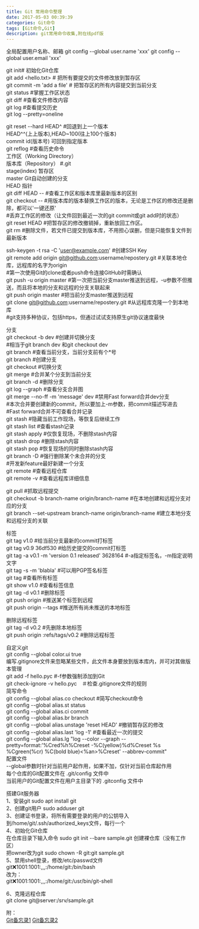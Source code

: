 ```yaml
---
title: Git 常用命令整理
date: 2017-05-03 00:39:39
categories: Git命令
tags: [Git命令,Git]
description: git常用命令收集,附在线pdf版
---
```


全局配置用户名称、邮箱
git config --global user.name 'xxx'
git config --global user.email 'xxx'

git init# 初始化Git仓库  
git add <hello.txt>  # 把所有要提交的文件修改放到暂存区  
git commit -m 'add a file' # 把暂存区的所有内容提交到当前分支  
git status #掌握工作区状态  
git diff #查看文件修改内容  
git log #查看提交历史  
git log --pretty=oneline  

git reset --hard HEAD^ #回退到上一个版本   
HEAD^^(上上版本),HEAD~100(往上100个版本)  
commit id(版本号) 可回到指定版本  
git reflog #查看历史命令  
工作区（Working Directory）  
版本库（Repository） #.git  
	stage(index) 暂存区  
	master Git自动创建的分支  
	HEAD 指针  
git diff HEAD -- <file> #查看工作区和版本库里最新版本的区别  
git checkout -- <file> #用版本库的版本替换工作区的版本，无论是工作区的修改还是删除，都可以'一键还原'  
	#丢弃工作区的修改（让文件回到最近一次的git commit或git add时的状态）  
git reset HEAD <file> #把暂存区的修改撤销掉，重新放回工作区。  
git rm <file> #删除文件，若文件已提交到版本库，不用担心误删，但是只能恢复文件到最新版本  

ssh-keygen -t rsa -C 'user@example.com' #创建SSH Key  
git remote add origin git@github.com:username/repostery.git #关联本地仓库，远程库的名字为origin  
	#第一次使用Git的clone或者push命令连接GitHub时需确认  
git push -u origin master   #第一次把当前分支master推送到远程，-u参数不但推送，而且将本地的分支和远程的分支关联起来  
git push origin master #把当前分支master推送到远程  
git clone git@github.com:username/repostery.git #从远程库克隆一个到本地库  
	#git支持多种协议，包括https，但通过试试支持原生git协议速度最快  

分支  
git checkout -b dev #创建并切换分支  
	#相当于git branch dev 和git checkout dev   
git branch #查看当前分支，当前分支前有个*号  
git branch <name> #创建分支  
git checkout <name> #切换分支  
git merge <name> #合并某个分支到当前分支  
git branch -d <name> #删除分支  
git log --graph #查看分支合并图  
git merge --no-ff -m 'message' dev #禁用Fast forward合并dev分支  
	#本次合并要创建新的commit，所以要加上-m参数，把commit描述写进去  
	#Fast forward合并不可查看合并记录  
git stash #隐藏当前工作现场，等恢复后继续工作  
git stash list #查看stash记录  
git stash apply #仅恢复现场，不删除stash内容  
git stash drop #删除stash内容  
git stash pop #恢复现场的同时删除stash内容  
git branch -D <name> #强行删除某个未合并的分支  
	#开发新feature最好新建一个分支  
git remote #查看远程仓库  
git remote -v #查看远程库详细信息  

git pull #抓取远程提交  
git checkout -b branch-name origin/branch-name #在本地创建和远程分支对应的分支  
git branch --set-upstream branch-name origin/branch-name #建立本地分支和远程分支的关联  

标签  
git tag v1.0 #给当前分支最新的commit打标签  
git tag v0.9 36df530 #给历史提交的commit打标签  
git tag -a v0.1 -m 'version 0.1 released' 3628164 #-a指定标签名，-m指定说明文字  
git tag -s <tagname> -m 'blabla' #可以用PGP签名标签  
git tag #查看所有标签  
git show v1.0 #查看标签信息   
git tag -d v0.1 #删除标签   
git push origin <tagname> #推送某个标签到远程  
git push origin --tags #推送所有尚未推送的本地标签  

删除远程标签   
git tag -d v0.2 #先删除本地标签    
git push origin :refs/tags/v0.2 #删除远程标签    

自定义git  
git config --global color.ui true  
编写.gitignore文件来忽略某些文件，此文件本身要放到版本库内，并可对其做版本管理  
git add -f hello.pyc #-f参数强制添加到Git  
git check-ignore -v hello.pyc　＃检查.gitignore文件的规则  
简写命令  
git config --global alias.co checkout #简写checkout命令  
git config --global alias.st status  
git config --global alias.ci commit  
git config --global alias.br branch  
git config --global alias.unstage 'reset HEAD' #撤销暂存区的修改  
git config --global alias.last 'log -1' #查看最近一次的提交  
git config --global alias.lg "log --color --graph --pretty=format:'%Cred%h%Creset -%C(yellow)%d%Creset %s %Cgreen(%cr) %C(bold blue)<%an>%Creset' --abbrev-commit"  
配置文件  
--global参数时针对当前用户起作用，如果不加，仅针对当前仓库起作用  
每个仓库的Git配置文件在 .git/config 文件中  
当前用户的Git配置文件在用户主目录下的 .gitconfig 文件中  

搭建Git服务器  
1、安装git sudo apt install git  
2、创建git用户 sudo adduser git  
3、创建证书登录，将所有需要登录的用户的公钥导入到/home/git/.ssh/authorized_keys文件，每行一个  
4、初始化Git仓库  
	在仓库目录下输入命令 sudo git init --bare sample.git 创建裸仓库（没有工作区）  
	把owner改为git sudo chown -R git:git sample.git  
5、禁用shell登录，修改/etc/passwd文件  
	git:x:1001:1001:,,,:/home/git:/bin/bash  
	改为：  
	git:x:1001:1001:,,,:/home/git:/usr/bin/git-shell  

6、克隆远程仓库  
git clone git@server:/srv/sample.git  

附：  
[Git备忘录1](http://op7wplti1.bkt.clouddn.com/atlassian_git_cheatsheet.pdf)
[Git备忘录2](http://op7wplti1.bkt.clouddn.com/github-git-cheat-sheet.pdf)
